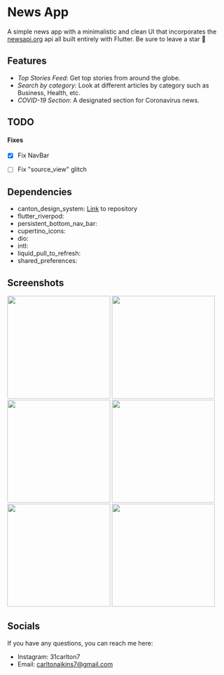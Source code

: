 # News App

A simple news app with a minimalistic and clean UI that incorporates the [newsapi.org](newsapi.org) api all built entirely with Flutter. Be sure to leave a star 🌟

## Features

- _Top Stories Feed_: Get top stories from around the globe.
- _Search by category_: Look at different articles by category such as Business, Health, etc.
- _COVID-19 Section_: A designated section for Coronavirus news.

## TODO

#### Fixes
- [X] Fix NavBar
- [ ] Fix "source_view" glitch


## Dependencies

 - canton_design_system: [Link](https://github.com/31Carlton7/canton_design_system) to repository
 - flutter_riverpod:
 - persistent_bottom_nav_bar:
 - cupertino_icons:
 - dio:
 - intl:
 - liquid_pull_to_refresh:
 - shared_preferences:

## Screenshots
<div>
  <img width="235" src="https://user-images.githubusercontent.com/76491344/118412261-05cade00-b667-11eb-8094-ae290d4776ef.png"> </img>
  <img width="235" src="https://user-images.githubusercontent.com/76491344/118412271-1bd89e80-b667-11eb-9eab-1e92c54c06f0.png"> </img> 
  <img width="235" src="https://user-images.githubusercontent.com/76491344/118412280-285cf700-b667-11eb-9b54-665c959d92aa.png"> </img>
  <img width="235" src="https://user-images.githubusercontent.com/76491344/118412324-52161e00-b667-11eb-96c1-18a5acf01186.png"> </img>
  <img width="235" src="https://user-images.githubusercontent.com/76491344/118422701-b9e15e80-b691-11eb-8aef-fe8fe53b670d.png"> </img>
  <img width="235" src="https://user-images.githubusercontent.com/76491344/118422729-c665b700-b691-11eb-994b-ef3f73321f58.png"> </img>
</div>

## Socials

If you have any questions, you can reach me here:

- Instagram: 31carlton7
- Email: carltonaikins7@gmail.com
